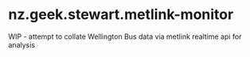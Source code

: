 # nz.geek.stewart.metlink-monitor
WIP - attempt to collate Wellington Bus data via metlink realtime api for analysis
